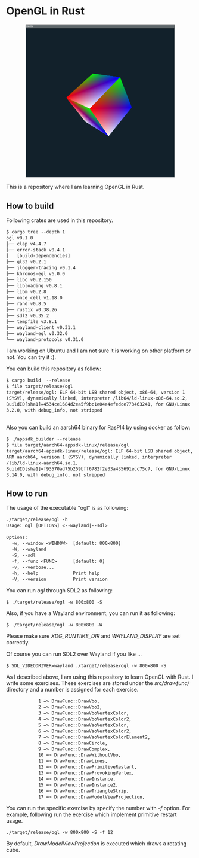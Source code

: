 # OpenGL in Rust

<p align="center"><img src="doc/cube.png" width="400"/></p>


This is a repository where I am learning OpenGL in Rust.


## How to build

Following crates are used in this repository.

```
$ cargo tree --depth 1
ogl v0.1.0 
├── clap v4.4.7
├── error-stack v0.4.1
│   [build-dependencies]
├── gl33 v0.2.1
├── jlogger-tracing v0.1.4
├── khronos-egl v6.0.0
├── libc v0.2.150
├── libloading v0.8.1
├── libm v0.2.8
├── once_cell v1.18.0
├── rand v0.8.5
├── rustix v0.38.26
├── sdl2 v0.35.2
├── tempfile v3.8.1
├── wayland-client v0.31.1
├── wayland-egl v0.32.0
└── wayland-protocols v0.31.0
```
I am working on Ubuntu and I am not sure it is working on other platform or not. You can try it :). 

You can build this repository as follow:

```
$ cargo build  --release
$ file target/release/ogl
target/release/ogl: ELF 64-bit LSB shared object, x86-64, version 1 (SYSV), dynamically linked, interpreter /lib64/ld-linux-x86-64.so.2, BuildID[sha1]=4534ce1684d2ea5f9bc1e04a4efedce773463241, for GNU/Linux 3.2.0, with debug_info, not stripped


```

Also you can build an aarch64 binary for RasPI4 by using docker as follow:
```
$ ./appsdk_builder --release
$ file target/aarch64-appsdk-linux/release/ogl
target/aarch64-appsdk-linux/release/ogl: ELF 64-bit LSB shared object, ARM aarch64, version 1 (SYSV), dynamically linked, interpreter /lib/ld-linux-aarch64.so.1, BuildID[sha1]=f93570ad75b259bff6782f2e33a435691ecc75c7, for GNU/Linux 3.14.0, with debug_info, not stripped
```

## How to run
The usage of the executable "ogl" is as following:
```
./target/release/ogl -h
Usage: ogl [OPTIONS] <--wayland|--sdl>

Options:
  -w, --window <WINDOW>  [default: 800x800]
  -W, --wayland          
  -S, --sdl              
  -f, --func <FUNC>      [default: 0]
  -v, --verbose...       
  -h, --help             Print help
  -V, --version          Print version
```

 You can run _ogl_ through SDL2 as following:

 ```
 $ ./target/release/ogl -w 800x800 -S
 ```
 Also, if you have a Wayland environment, you can run it as following:

 ```
 $ ./target/release/ogl -w 800x800 -W

 ```
Please make sure _XDG_RUNTIME_DIR_ and _WAYLAND_DISPLAY_ are set correctly.

Of course you can run SDL2 over Wayland if you like ...
 ```
 $ SDL_VIDEODRIVER=wayland ./target/release/ogl -w 800x800 -S
 ```

As I described above, I am using this repository to learn OpenGL with Rust. I
write some exercises. These exercises are stored under the _src/drawfunc/_
directory and a number is assigned for each exercise.

```
            1 => DrawFunc::DrawVbo,
            2 => DrawFunc::DrawVbo2,
            3 => DrawFunc::DrawVboVertexColor,
            4 => DrawFunc::DrawVboVertexColor2,
            5 => DrawFunc::DrawVaoVertexColor,
            6 => DrawFunc::DrawVaoVertexColor2,
            7 => DrawFunc::DrawVaoVertexColorElement2,
            8 => DrawFunc::DrawCircle,
            9 => DrawFunc::DrawComplex,
            10 => DrawFunc::DrawWithoutVbo,
            11 => DrawFunc::DrawLines,
            12 => DrawFunc::DrawPrimitiveRestart,
            13 => DrawFunc::DrawProvokingVertex,
            14 => DrawFunc::DrawInstance,
            15 => DrawFunc::DrawInstance2,
            16 => DrawFunc::DrawTriangleStrip,
            17 => DrawFunc::DrawModelViewProjection,
```

You can run the specific exercise by specify the number with _-f_ option.  For
example, following run the exercise which implement primitive restart usage.

```
./target/release/ogl -w 800x800 -S -f 12
```

By default, _DrawModelViewProjection_ is executed which draws a rotating cube.
